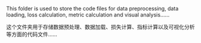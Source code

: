 This folder is used to store the code files for data preprocessing, data loading, loss calculation,  metric calculation and visual analysis……

这个文件夹用于存储数据预处理、数据加载、损失计算、指标计算以及可视化分析等方面的代码文件……